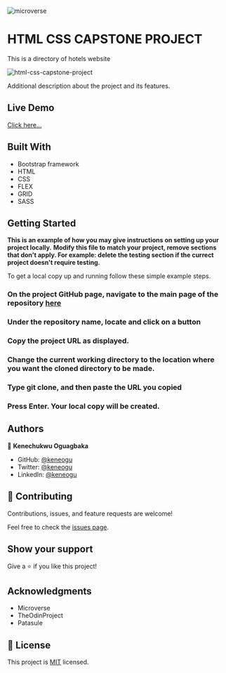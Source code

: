 ![microverse](https://img.shields.io/badge/Microverse-blueviolet)

# HTML CSS CAPSTONE PROJECT


This is a directory of hotels website

![html-css-capstone-project](https://user-images.githubusercontent.com/53356820/102281988-31b72b80-3f30-11eb-8d1a-d5d2ea5456a5.png)

Additional description about the project and its features.

## Live Demo

[Click here...](https://keneogu.github.io/HTML-CSS-CAPSTONE-PROJECT/.)

## Built With

- Bootstrap framework
- HTML
- CSS
- FLEX
- GRID
- SASS

## Getting Started

**This is an example of how you may give instructions on setting up your project locally.**
**Modify this file to match your project, remove sections that don't apply. For example: delete the testing section if the currect project doesn't require testing.**


To get a local copy up and running follow these simple example steps.

### On the project GitHub page, navigate to the main page of the repository [here](https://github.com/keneogu/HTML-CSS-CAPSTONE-PROJECT/tree/feature-branch)

### Under the repository name, locate and click on a button

### Copy the project URL as displayed.

### Change the current working directory to the location where you want the cloned directory to be made.

### Type git clone, and then paste the URL you copied

### Press Enter. Your local copy will be created.



## Authors

👤 **Kenechukwu Oguagbaka**

- GitHub: [@keneogu](https://github.com/keneogu)
- Twitter: [@keneogu](https://twitter.com/keneogu)
- LinkedIn: [@keneogu](https://www.linkedin.com/in/oguagbaka-kenechukwu-8b2289179/)


## 🤝 Contributing

Contributions, issues, and feature requests are welcome!

Feel free to check the [issues page](https://github.com/keneogu/HTML-CSS-CAPSTONE-PROJECT/issues).

## Show your support

Give a ⭐️ if you like this project!

## Acknowledgments

- Microverse
- TheOdinProject
- Patasule

## 📝 License

This project is [MIT](lic.url) licensed.
